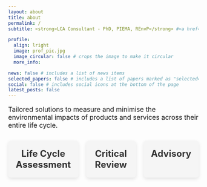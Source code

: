 ```yaml
---
layout: about
title: about
permalink: /
subtitle: <strong>LCA Consultant - PhD, PIEMA, REnvP</strong> #<a href='#'>Affiliations</a>. Address. Contacts. Motto. Etc.

profile:
  align: lright
  image: prof_pic.jpg
  image_circular: false # crops the image to make it circular
  more_info:

news: false # includes a list of news items
selected_papers: false # includes a list of papers marked as "selected={true}"
social: false # includes social icons at the bottom of the page
latest_posts: false
---
```


<p style="font-size: 1.1rem;">Tailored solutions to measure and minimise the environmental impacts of products and services across their entire life cycle.</p>

<div class="expertise-boxes">
  <div class="box" id="lca">
    <a href="#lca">
      <h3>Life Cycle Assessment</h3>
    </a>
  </div>

  <div class="box" id="review">
    <a href="#review">
      <h3>Critical Review</h3>
    </a>
  </div>

  <div class="box" id="advisory">
    <a href="#advisory">
      <h3>Advisory</h3>
    </a>
  </div>
</div>

<style>
/* Styling the boxes */
.expertise-boxes {
  display: flex;
  justify-content: space-between;
  gap: 20px;  /* space between the boxes */
  margin-top: 30px; /* space from the paragraph */
}

.expertise-boxes .box {
  background-color: #f5f5f5;  /* light gray background */
  padding: 20px;
  border-radius: 8px;
  text-align: center;
  flex: 1;  /* make boxes expand equally */
  box-shadow: 0px 4px 10px rgba(0, 0, 0, 0.1);
  transition: all 0.3s ease;  /* smooth transition for hover effect */
}

.expertise-boxes .box a {
  text-decoration: none;
  color: #333;  /* dark text */
  font-size: 1.2rem;  /* slightly larger font size */
  font-weight: bold;
}

.expertise-boxes .box:hover {
  background-color: #e0e0e0;  /* change background on hover */
  box-shadow: 0px 6px 15px rgba(0, 0, 0, 0.2);  /* enhance shadow on hover */
}

.expertise-boxes .box h3 {
  margin: 0;
  font-size: 1.5rem;  /* make the text larger */
  color: #333;  /* dark text color */
  font-weight: bold;
}

@media (max-width: 768px) {
  /* Stack the boxes on mobile */
  .expertise-boxes {
    display: grid;
    grid-template-columns: 1fr;  /* make it one column on small screens */
  }
}
</style>
